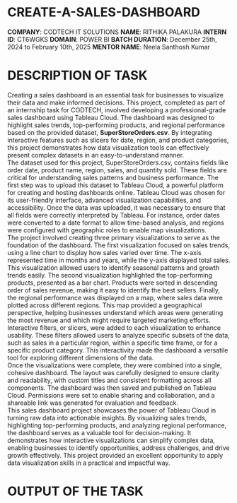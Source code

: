 # CREATE-A-SALES-DASHBOARD
**COMPANY**: CODTECH IT SOLUTIONS
**NAME**: RITHIKA PALAKURA
**INTERN ID**: CT6WGKS
**DOMAIN**: POWER BI
**BATCH DURATION**: December 25th, 2024 to February 10th, 2025
**MENTOR NAME**: Neela Santhosh Kumar
# DESCRIPTION OF TASK
Creating a sales dashboard is an essential task for businesses to visualize their data and make informed decisions. This project, completed as part of an internship task for CODTECH, involved developing a professional-grade sales dashboard using Tableau Cloud. The dashboard was designed to highlight sales trends, top-performing products, and regional performance based on the provided dataset, **SuperStoreOrders.csv**. By integrating interactive features such as slicers for date, region, and product categories, this project demonstrates how data visualization tools can effectively present complex datasets in an easy-to-understand manner.  
The dataset used for this project, SuperStoreOrders.csv, contains fields like order date, product name, region, sales, and quantity sold. These fields are critical for understanding sales patterns and business performance. The first step was to upload this dataset to Tableau Cloud, a powerful platform for creating and hosting dashboards online. Tableau Cloud was chosen for its user-friendly interface, advanced visualization capabilities, and accessibility. Once the data was uploaded, it was necessary to ensure that all fields were correctly interpreted by Tableau. For instance, order dates were converted to a date format to allow time-based analysis, and regions were configured with geographic roles to enable map visualizations.  
The project involved creating three primary visualizations to serve as the foundation of the dashboard. The first visualization focused on sales trends, using a line chart to display how sales varied over time. The x-axis represented time in months and years, while the y-axis displayed total sales. This visualization allowed users to identify seasonal patterns and growth trends easily. The second visualization highlighted the top-performing products, presented as a bar chart. Products were sorted in descending order of sales revenue, making it easy to identify the best sellers. Finally, the regional performance was displayed on a map, where sales data were plotted across different regions. This map provided a geographical perspective, helping businesses understand which areas were generating the most revenue and which might require targeted marketing efforts.  
Interactive filters, or slicers, were added to each visualization to enhance usability. These filters allowed users to analyze specific subsets of the data, such as sales in a particular region, within a specific time frame, or for a specific product category. This interactivity made the dashboard a versatile tool for exploring different dimensions of the data.  
Once the visualizations were complete, they were combined into a single, cohesive dashboard. The layout was carefully designed to ensure clarity and readability, with custom titles and consistent formatting across all components. The dashboard was then saved and published on Tableau Cloud. Permissions were set to enable sharing and collaboration, and a shareable link was generated for evaluation and feedback.  
This sales dashboard project showcases the power of Tableau Cloud in turning raw data into actionable insights. By visualizing sales trends, highlighting top-performing products, and analyzing regional performance, the dashboard serves as a valuable tool for decision-making. It demonstrates how interactive visualizations can simplify complex data, enabling businesses to identify opportunities, address challenges, and drive growth effectively. This project provided an excellent opportunity to apply data visualization skills in a practical and impactful way.
# OUTPUT OF THE TASK

